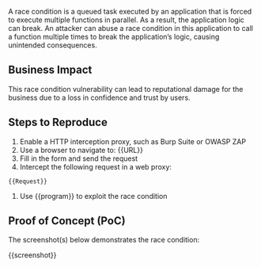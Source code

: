 A race condition is a queued task executed by an application that is forced to execute multiple functions in parallel. As a result, the application logic can break. An attacker can abuse a race condition in this application to call a function multiple times to break the application’s logic, causing unintended consequences.

## Business Impact

This race condition vulnerability can lead to reputational damage for the business due to a loss in confidence and trust by users.

## Steps to Reproduce

1. Enable a HTTP interception proxy, such as Burp Suite or OWASP ZAP
1. Use a browser to navigate to: {{URL}}
1. Fill in the form and send the request
1. Intercept the following request in a web proxy:

``` HTTP
{{Request}}
```

1. Use {{program}} to exploit the race condition

## Proof of Concept (PoC)

The screenshot(s) below demonstrates the race condition:

{{screenshot}}
